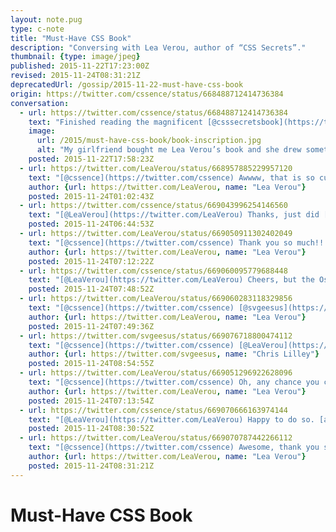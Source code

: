```yaml
---
layout: note.pug
type: c-note
title: "Must-Have CSS Book"
description: "Conversing with Lea Verou, author of “CSS Secrets”."
thumbnail: {type: image/jpeg}
published: 2015-11-22T17:23:00Z
revised: 2015-11-24T08:31:21Z
deprecatedUrl: /gossip/2015-11-22-must-have-css-book
origin: https://twitter.com/cssence/status/668488712414736384
conversation:
  - url: https://twitter.com/cssence/status/668488712414736384
    text: "Finished reading the magnificent [@csssecretsbook](https://twitter.com/csssecretsbook) - a gift from my girlfriend ♥ who added an inscription"
    image:
      url: /2015/must-have-css-book/book-inscription.jpg
      alt: "My girlfriend bought me Lea Verou’s book and she drew something on the first page, were only the two of us know what it means."
    posted: 2015-11-22T17:58:23Z
  - url: https://twitter.com/LeaVerou/status/668957885229957120
    text: "[@cssence](https://twitter.com/cssence) Awwww, that is so cute!! Your <abbr title=\"girlfriend\">gf</abbr> has good taste 🙂<br>Now that you finished, please consider leaving an Amazon review?"
    author: {url: https://twitter.com/LeaVerou, name: "Lea Verou"}
    posted: 2015-11-24T01:02:43Z
  - url: https://twitter.com/cssence/status/669043996254146560
    text: "[@LeaVerou](https://twitter.com/LeaVerou) Thanks, just did [amazon.de/review/RT6YUVLJZHRU6](https://www.amazon.de/review/RT6YUVLJZHRU6) And thank you for writing it, I hope you go all Hollywood, as in: Sequel! 😉"
    posted: 2015-11-24T06:44:53Z
  - url: https://twitter.com/LeaVerou/status/669050911302402049
    text: "[@cssence](https://twitter.com/cssence) Thank you so much!!!<br><abbr title=\"By the way\">Btw</abbr>, love your username! Very clever."
    author: {url: https://twitter.com/LeaVerou, name: "Lea Verou"}
    posted: 2015-11-24T07:12:22Z
  - url: https://twitter.com/cssence/status/669060095779688448
    text: "[@LeaVerou](https://twitter.com/LeaVerou) Cheers, but the Oscar for most clever username goes to [@svgeesus](https://twitter.com/svgeesus)"
    posted: 2015-11-24T07:48:52Z
  - url: https://twitter.com/LeaVerou/status/669060283118329856
    text: "[@cssence](https://twitter.com/cssence) [@svgeesus](https://twitter.com/svgeesus) Yup, totally agreed! 😄"
    author: {url: https://twitter.com/LeaVerou, name: "Lea Verou"}
    posted: 2015-11-24T07:49:36Z
  - url: https://twitter.com/svgeesus/status/669076718800474112
    text: "[@cssence](https://twitter.com/cssence) [@LeaVerou](https://twitter.com/LeaVerou) Why thank you, but yours is super cool too!"
    author: {url: https://twitter.com/svgeesus, name: "Chris Lilley"}
    posted: 2015-11-24T08:54:55Z
  - url: https://twitter.com/LeaVerou/status/669051296922628096
    text: "[@cssence](https://twitter.com/cssence) Oh, any chance you could also post your awesome review to [amazon.com](https://amazon.com/) as well? Thanks again!!"
    author: {url: https://twitter.com/LeaVerou, name: "Lea Verou"}
    posted: 2015-11-24T07:13:54Z
  - url: https://twitter.com/cssence/status/669070666163974144
    text: "[@LeaVerou](https://twitter.com/LeaVerou) Happy to do so. [amazon.com/review/R8LJ5RKX2HJ6P](https://www.amazon.com/review/R8LJ5RKX2HJ6P)"
    posted: 2015-11-24T08:30:52Z
  - url: https://twitter.com/LeaVerou/status/669070787442266112
    text: "[@cssence](https://twitter.com/cssence) Awesome, thank you so much!!"
    author: {url: https://twitter.com/LeaVerou, name: "Lea Verou"}
    posted: 2015-11-24T08:31:21Z
---
```


# Must-Have CSS Book

